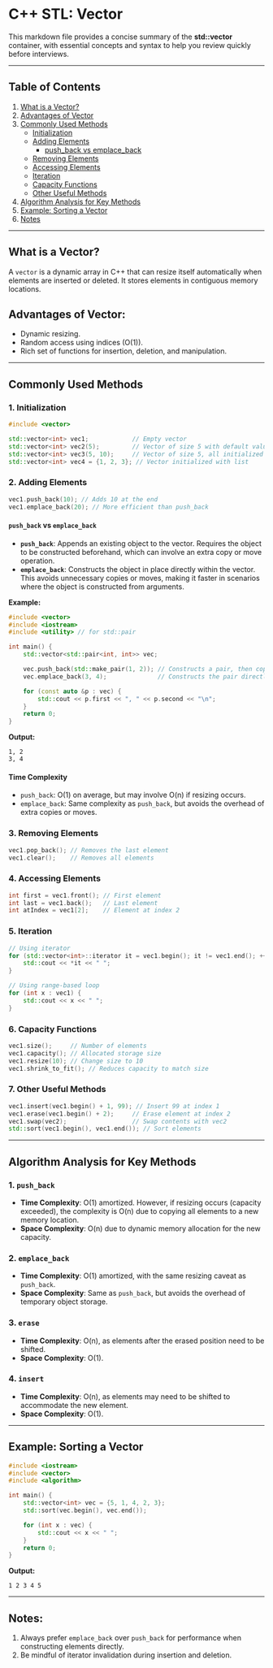 # C++ STL: Vector

This markdown file provides a concise summary of the **std::vector** container, with essential concepts and syntax to help you review quickly before interviews.

---

## Table of Contents
1. [What is a Vector?](#what-is-a-vector)
2. [Advantages of Vector](#advantages-of-vector)
3. [Commonly Used Methods](#commonly-used-methods)
   - [Initialization](#1-initialization)
   - [Adding Elements](#2-adding-elements)
      - [push_back vs emplace_back](#push_back-vs-emplace_back)
   - [Removing Elements](#3-removing-elements)
   - [Accessing Elements](#4-accessing-elements)
   - [Iteration](#5-iteration)
   - [Capacity Functions](#6-capacity-functions)
   - [Other Useful Methods](#7-other-useful-methods)
4. [Algorithm Analysis for Key Methods](#algorithm-analysis-for-key-methods)
5. [Example: Sorting a Vector](#example-sorting-a-vector)
6. [Notes](#notes)

---

## What is a Vector?
A `vector` is a dynamic array in C++ that can resize itself automatically when elements are inserted or deleted. It stores elements in contiguous memory locations.

## Advantages of Vector:
- Dynamic resizing.
- Random access using indices (O(1)).
- Rich set of functions for insertion, deletion, and manipulation.

---

## Commonly Used Methods

### 1. Initialization
```cpp
#include <vector>

std::vector<int> vec1;            // Empty vector
std::vector<int> vec2(5);         // Vector of size 5 with default values (0 for int)
std::vector<int> vec3(5, 10);     // Vector of size 5, all initialized to 10
std::vector<int> vec4 = {1, 2, 3}; // Vector initialized with list
```

### 2. Adding Elements
```cpp
vec1.push_back(10); // Adds 10 at the end
vec1.emplace_back(20); // More efficient than push_back
```

#### `push_back` vs `emplace_back`
- **`push_back`**: Appends an existing object to the vector. Requires the object to be constructed beforehand, which can involve an extra copy or move operation.
- **`emplace_back`**: Constructs the object in place directly within the vector. This avoids unnecessary copies or moves, making it faster in scenarios where the object is constructed from arguments.

**Example:**
```cpp
#include <vector>
#include <iostream>
#include <utility> // for std::pair

int main() {
    std::vector<std::pair<int, int>> vec;

    vec.push_back(std::make_pair(1, 2)); // Constructs a pair, then copies it into the vector
    vec.emplace_back(3, 4);              // Constructs the pair directly in the vector

    for (const auto &p : vec) {
        std::cout << p.first << ", " << p.second << "\n";
    }
    return 0;
}
```

**Output:**
```
1, 2
3, 4
```

#### Time Complexity
- `push_back`: O(1) on average, but may involve O(n) if resizing occurs.
- `emplace_back`: Same complexity as `push_back`, but avoids the overhead of extra copies or moves.

### 3. Removing Elements
```cpp
vec1.pop_back(); // Removes the last element
vec1.clear();    // Removes all elements
```

### 4. Accessing Elements
```cpp
int first = vec1.front(); // First element
int last = vec1.back();   // Last element
int atIndex = vec1[2];    // Element at index 2
```

### 5. Iteration
```cpp
// Using iterator
for (std::vector<int>::iterator it = vec1.begin(); it != vec1.end(); ++it) {
    std::cout << *it << " ";
}

// Using range-based loop
for (int x : vec1) {
    std::cout << x << " ";
}
```

### 6. Capacity Functions
```cpp
vec1.size();     // Number of elements
vec1.capacity(); // Allocated storage size
vec1.resize(10); // Change size to 10
vec1.shrink_to_fit(); // Reduces capacity to match size
```

### 7. Other Useful Methods
```cpp
vec1.insert(vec1.begin() + 1, 99); // Insert 99 at index 1
vec1.erase(vec1.begin() + 2);     // Erase element at index 2
vec1.swap(vec2);                  // Swap contents with vec2
std::sort(vec1.begin(), vec1.end()); // Sort elements
```

---

## Algorithm Analysis for Key Methods

### 1. `push_back`
- **Time Complexity**: O(1) amortized. However, if resizing occurs (capacity exceeded), the complexity is O(n) due to copying all elements to a new memory location.
- **Space Complexity**: O(n) due to dynamic memory allocation for the new capacity.

### 2. `emplace_back`
- **Time Complexity**: O(1) amortized, with the same resizing caveat as `push_back`.
- **Space Complexity**: Same as `push_back`, but avoids the overhead of temporary object storage.

### 3. `erase`
- **Time Complexity**: O(n), as elements after the erased position need to be shifted.
- **Space Complexity**: O(1).

### 4. `insert`
- **Time Complexity**: O(n), as elements may need to be shifted to accommodate the new element.
- **Space Complexity**: O(1).

---

## Example: Sorting a Vector
```cpp
#include <iostream>
#include <vector>
#include <algorithm>

int main() {
    std::vector<int> vec = {5, 1, 4, 2, 3};
    std::sort(vec.begin(), vec.end());

    for (int x : vec) {
        std::cout << x << " ";
    }
    return 0;
}
```
**Output:**
```
1 2 3 4 5
```

---

## Notes:
1. Always prefer `emplace_back` over `push_back` for performance when constructing elements directly.
2. Be mindful of iterator invalidation during insertion and deletion.

